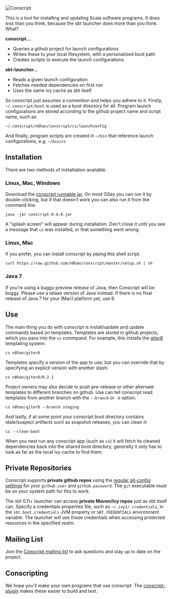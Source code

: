 ![Conscript](https://github.com/n8han/conscript/raw/master/src/main/resources/conscript.png)

This is a tool for installing and updating Scala software programs. It
does *less* than you think, because the sbt launcher does more than
you think. What?

**conscript...**

* Queries a github project for launch configurations
* Writes these to your local filesystem, with a personalized boot path
* Creates scripts to execute the launch configurations

**sbt-launcher...**

* Reads a given launch configuration
* Fetches needed dependencies on first run
* Uses the same ivy cache as sbt itself

So conscript just assumes a convention and helps you adhere to
it. Firstly, `~/.conscript/boot` is used as a boot directory for
all. Program launch configurations are stored according to the github
project name and script name, such as:

    ~/.conscript/n8han/conscript/cs/launchconfig

And finally, program scripts are created in `~/bin` that reference
launch configurations, e.g. `~/bin/cs`

Installation
------------

There are two methods of installiation available.

### Linux, Mac, Windows

Download the [conscript runnable jar][jar]. On most OSes you can run
it by double-clicking, but if that doesn't work you can also run it
from the command line.

    java -jar conscript-0.4.0.jar

[jar]: https://github.com/downloads/n8han/conscript/conscript-0.4.0.jar

A "splash screen" will appear during installation. Don't close it
until you see a message that `cs` was installed, or that something
went wrong.

### Linux, Mac

If you prefer, you can install conscript by piping this shell script.

    curl https://raw.github.com/n8han/conscript/master/setup.sh | sh

### Java 7

If you're using a buggy preview release of Java, then Conscript will
be buggy. Please use a relase version of Java instead. If there is 
no final release of Java 7 for your (Mac) platform yet, use 6.
    
Use
---

The main thing you do with conscript is install/update and update
commands based on templates. Templates are stored in github projects,
which you pass into the `cs` commpand. For example, this installs the
[giter8](https://github.com/n8han/giter8) templating system:

    cs n8han/giter8

Templates specify a version of the app to use, but you can override
that by specifying an explicit version with another slash:

    cs n8han/giter8/0.2.1

Project owners may also decide to push pre-release or other alternate
templates to different branches on github. Use can tell conscript read
templates from another branch with the `--branch` or `-b` option.

    cs n8han/giter8 --branch staging

And lastly, if at some point your conscript boot directory contains
stale/suspect artifacts such as snapshot releases, you can clean it:

    cs --clean-boot

When you next run any conscript app (such as `cs`) it will fetch its
cleaned dependencies back into the shared boot directory; generally it
only has to look as far as the local ivy cache to find them.

Private Repositories
--------------------

Conscript supports **private github repos** using the [regular git-config
settings][ghconfig] for your `github.user` and `github.password`. The
`git` executable must be on your system path for this to work.

[ghconfig]: http://help.github.com/set-your-user-name-email-and-github-token/

The sbt 0.11+ launcher can access **private Maven/Ivy repos** just as sbt
itself can. Specify a credentials properties file, such as
`~/.ivy2/.credentials`, in the `sbt.boot.credentials` JVM property or
`SBT_CREDENTIALS` environment variable. The launcher will use these
credentials when accessing protected resources in the specified realm.

Mailing List
------------

Join the [Conscript mailing list][list] to ask questions and stay up to
date on the project.

[list]: https://groups.google.com/forum/?hl=en#!forum/conscript-scala

Conscripting
------------

We hope you'll make your own programs that use conscript. The
[conscript-plugin][cplug] makes these easier to build and test.

[cplug]: https://github.com/n8han/conscript-plugin
